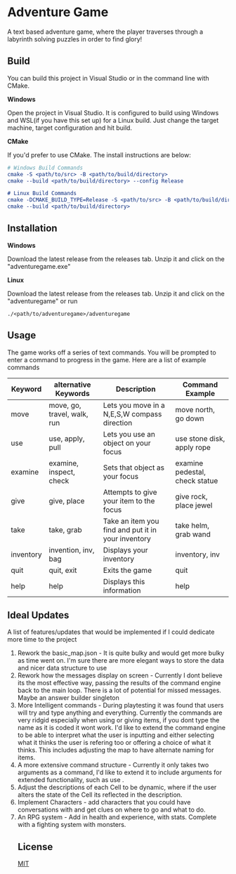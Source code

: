 # Adventure Game

A text based adventure game, where the player traverses through a labyrinth solving puzzles in order to find glory!

## Build
You can build this project in Visual Studio or in the command line with CMake.

**Windows**

Open the project in Visual Studio. It is configured to build using Windows and WSL(if you have this set up) for a Linux build. Just change the target machine, target configuration and hit build.

**CMake**

If you'd prefer to use CMake. The install instructions are below:
```cmake
# Windows Build Commands
cmake -S <path/to/src> -B <path/to/build/directory>
cmake --build <path/to/build/directory> --config Release

# Linux Build Commands
cmake -DCMAKE_BUILD_TYPE=Release -S <path/to/src> -B <path/to/build/directory>
cmake --build <path/to/build/directory>
```

## Installation

**Windows**

Download the latest release from the releases tab. Unzip it and click on the "adventuregame.exe"

**Linux**

Download the latest release from the releases tab. Unzip it and click on the "adventuregame" or run 
``` console
./<path/to/adventuregame>/adventuregame
```

## Usage
The game works off a series of text commands. You will be prompted to enter a command to progress in the game. 
Here are a list of example commands

| Keyword | alternative Keywords | Description | Command Example |
| ------------- | ------------- | ------------- | ------------- |
| move | move, go, travel, walk, run | Lets you move in a N,E,S,W compass direction   | move north, go down  |
| use  | use, apply, pull | Lets you use an object on your focus  | use stone disk, apply rope  |
| examine | examine, inspect, check | Sets that object as your focus  | examine pedestal, check statue  |
| give | give, place | Attempts to give your item to the focus  | give rock, place jewel |
| take | take, grab | Take an item you find and put it in your inventory  | take helm, grab wand  |
| inventory | invention, inv, bag | Displays your inventory   | inventory, inv  |
| quit | quit, exit | Exits the game  | quit  |
| help | help | Displays this information   | help  |

## Ideal Updates 
A list of features/updates that would be implemented if I could dedicate more time to the project

1. Rework the basic_map.json -  It is quite bulky and would get more bulky as time went on. I'm sure there are more elegant ways to store the data and nicer data structure to use
2. Rework how the messages display on screen - Currently I dont believe its the most effective way, passing the results of the command engine back to the main loop. There is a lot of potential for missed messages. Maybe an answer builder singleton
3. More Intelligent commands - During playtesting it was found that users will try and type anything and everything. Currently the commands are very ridgid especially when using or giving items, if you dont type the name as it is coded it wont work. I'd like to extend the command engine to be able to interpret what the user is inputting and either selecting what it thinks the user is refering too or offering a choice of what it thinks. This includes adjusting the map to have alternate naming for items.
4. A more extensive command structure -  Currently it only takes two arguments as a command, I'd like to extend it to include arguments for extended functionality, such as use <target> <object>.
5. Adjust the descriptions of each Cell to be dynamic, where if the user alters the state of the Cell its reflected in the description.
6. Implement Characters - add characters that you could have conversations with and get clues on where to go and what to do.
7. An RPG system - Add in health and experience, with stats. Complete with a fighting system with monsters.

   
## License

[MIT](https://choosealicense.com/licenses/mit/)
